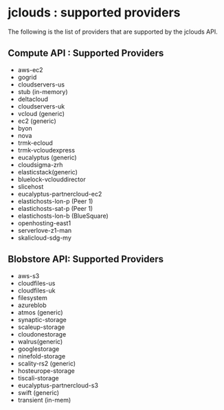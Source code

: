 # jclouds : supported providers

The following is the list of providers that are supported by the jclouds API.

## Compute API : Supported Providers 
  * aws-ec2
  * gogrid
  * cloudservers-us
  * stub (in-memory)
  * deltacloud
  * cloudservers-uk
  * vcloud (generic)
  * ec2 (generic)
  * byon
  * nova
  * trmk-ecloud
  * trmk-vcloudexpress
  * eucalyptus (generic)
  * cloudsigma-zrh
  * elasticstack(generic)
  * bluelock-vclouddirector
  * slicehost
  * eucalyptus-partnercloud-ec2
  * elastichosts-lon-p (Peer 1)
  * elastichosts-sat-p (Peer 1)
  * elastichosts-lon-b (BlueSquare)
  * openhosting-east1
  * serverlove-z1-man
  * skalicloud-sdg-my


## Blobstore API: Supported Providers
 * aws-s3
 * cloudfiles-us 
 * cloudfiles-uk 
 * filesystem
 * azureblob 
 * atmos (generic)
 * synaptic-storage
 * scaleup-storage
 * cloudonestorage
 * walrus(generic)
 * googlestorage
 * ninefold-storage
 * scality-rs2 (generic)
 * hosteurope-storage
 * tiscali-storage
 * eucalyptus-partnercloud-s3
 * swift (generic)
 * transient (in-mem)

